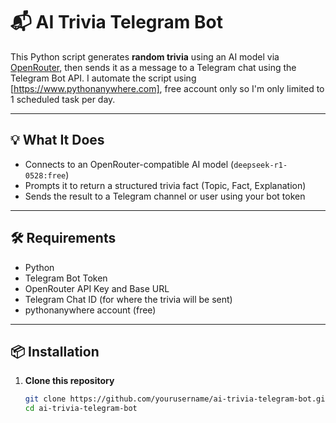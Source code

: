 # 📬 AI Trivia Telegram Bot

This Python script generates **random trivia** using an AI model via [OpenRouter](https://openrouter.ai), then sends it as a message to a Telegram chat using the Telegram Bot API.
I automate the script using [https://www.pythonanywhere.com], free account only so I'm only limited to 1 scheduled task per day.

---

## 💡 What It Does

- Connects to an OpenRouter-compatible AI model (`deepseek-r1-0528:free`)  
- Prompts it to return a structured trivia fact (Topic, Fact, Explanation)  
- Sends the result to a Telegram channel or user using your bot token

---

## 🛠️ Requirements

- Python
- Telegram Bot Token
- OpenRouter API Key and Base URL
- Telegram Chat ID (for where the trivia will be sent)
- pythonanywhere account (free) 

---

## 📦 Installation

1. **Clone this repository**
   ```bash
   git clone https://github.com/yourusername/ai-trivia-telegram-bot.git
   cd ai-trivia-telegram-bot
